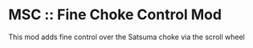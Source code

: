 # MSC :: Fine Choke Control Mod

This mod adds fine control over the Satsuma choke via the scroll wheel
